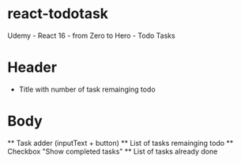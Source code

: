 # react-todotask
Udemy - React 16 - from Zero to Hero - Todo Tasks

# Header
  * Title with number of task remainging todo

# Body
  ** Task adder (inputText + button)
  ** List of tasks remainging todo
  ** Checkbox "Show completed tasks"
  ** List of tasks already done
  
